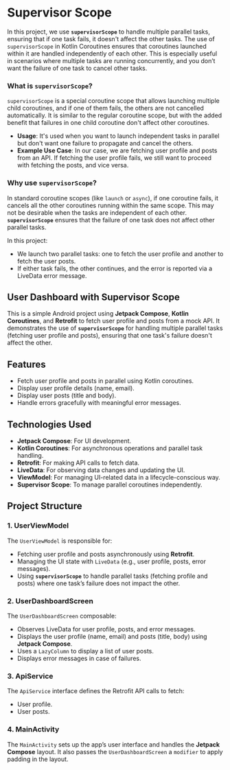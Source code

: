 
# Supervisor Scope

In this project, we use **`supervisorScope`** to handle multiple parallel tasks, ensuring that if one task fails, it doesn't affect the other tasks. The use of `supervisorScope` in Kotlin Coroutines ensures that coroutines launched within it are handled independently of each other. This is especially useful in scenarios where multiple tasks are running concurrently, and you don’t want the failure of one task to cancel other tasks.

### What is `supervisorScope`?
`supervisorScope` is a special coroutine scope that allows launching multiple child coroutines, and if one of them fails, the others are not cancelled automatically. It is similar to the regular coroutine scope, but with the added benefit that failures in one child coroutine don't affect other coroutines.

- **Usage**: It's used when you want to launch independent tasks in parallel but don't want one failure to propagate and cancel the others.
- **Example Use Case**: In our case, we are fetching user profile and posts from an API. If fetching the user profile fails, we still want to proceed with fetching the posts, and vice versa.

### Why use `supervisorScope`?
In standard coroutine scopes (like `launch` or `async`), if one coroutine fails, it cancels all the other coroutines running within the same scope. This may not be desirable when the tasks are independent of each other. **`supervisorScope`** ensures that the failure of one task does not affect other parallel tasks.

In this project:
- We launch two parallel tasks: one to fetch the user profile and another to fetch the user posts.
- If either task fails, the other continues, and the error is reported via a LiveData error message.


## User Dashboard with Supervisor Scope

This is a simple Android project using **Jetpack Compose**, **Kotlin Coroutines**, and **Retrofit** to fetch user profile and posts from a mock API. It demonstrates the use of **`supervisorScope`** for handling multiple parallel tasks (fetching user profile and posts), ensuring that one task's failure doesn't affect the other.

## Features
- Fetch user profile and posts in parallel using Kotlin coroutines.
- Display user profile details (name, email).
- Display user posts (title and body).
- Handle errors gracefully with meaningful error messages.

## Technologies Used
- **Jetpack Compose**: For UI development.
- **Kotlin Coroutines**: For asynchronous operations and parallel task handling.
- **Retrofit**: For making API calls to fetch data.
- **LiveData**: For observing data changes and updating the UI.
- **ViewModel**: For managing UI-related data in a lifecycle-conscious way.
- **Supervisor Scope**: To manage parallel coroutines independently.

## Project Structure

### 1. **UserViewModel**
The `UserViewModel` is responsible for:
- Fetching user profile and posts asynchronously using **Retrofit**.
- Managing the UI state with `LiveData` (e.g., user profile, posts, error messages).
- Using **`supervisorScope`** to handle parallel tasks (fetching profile and posts) where one task’s failure does not impact the other.

### 2. **UserDashboardScreen**
The `UserDashboardScreen` composable:
- Observes LiveData for user profile, posts, and error messages.
- Displays the user profile (name, email) and posts (title, body) using **Jetpack Compose**.
- Uses a `LazyColumn` to display a list of user posts.
- Displays error messages in case of failures.

### 3. **ApiService**
The `ApiService` interface defines the Retrofit API calls to fetch:
- User profile.
- User posts.

### 4. **MainActivity**
The `MainActivity` sets up the app’s user interface and handles the **Jetpack Compose** layout. It also passes the `UserDashboardScreen` a `modifier` to apply padding in the layout.

